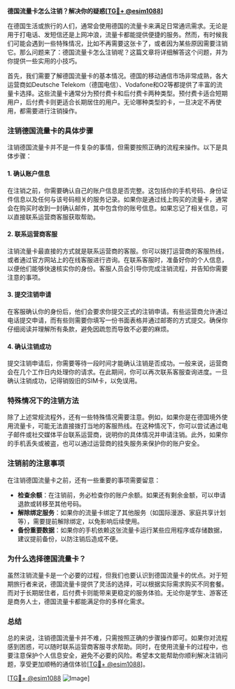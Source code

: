 **德国流量卡怎么注销？解决你的疑惑[[TG💪+ @esim1088](https://t.me/s/esim1088)]**

在德国生活或旅行的人们，通常会使用德国的流量卡来满足日常通讯需求。无论是用于打电话、发短信还是上网冲浪，流量卡都能提供便捷的服务。然而，有时候我们可能会遇到一些特殊情况，比如不再需要这张卡了，或者因为某些原因需要注销它。那么问题来了：德国流量卡怎么注销呢？这篇文章将详细解答这个问题，并为你提供一些实用的小技巧。

首先，我们需要了解德国流量卡的基本情况。德国的移动通信市场非常成熟，各大运营商如Deutsche Telekom（德国电信）、Vodafone和O2等都提供了丰富的流量卡选择。这些流量卡通常分为预付费卡和后付费卡两种类型。预付费卡适合短期用户，后付费卡则更适合长期居住的用户。无论哪种类型的卡，一旦决定不再使用，都需要进行注销操作。

### 注销德国流量卡的具体步骤

注销德国流量卡并不是一件复杂的事情，但需要按照正确的流程来操作。以下是具体步骤：

#### 1. 确认账户信息
在注销之前，你需要确认自己的账户信息是否完整。这包括你的手机号码、身份证件信息以及任何与该号码相关的服务记录。如果你是通过线上购买的流量卡，通常会在购买时收到一封确认邮件，其中包含你的账号信息。如果忘记了相关信息，可以直接联系运营商客服获取帮助。

#### 2. 联系运营商客服
注销流量卡最直接的方式就是联系运营商的客服。你可以拨打运营商的客服热线，或者通过官方网站上的在线客服进行咨询。在联系客服时，准备好你的个人信息，以便他们能够快速核实你的身份。客服人员会引导你完成注销流程，并告知你需要注意的事项。

#### 3. 提交注销申请
在客服确认你的身份后，他们会要求你提交正式的注销申请。有些运营商允许通过电话提交申请，而有些则需要你填写一份书面表格并通过邮寄的方式提交。确保你仔细阅读并理解所有条款，避免因疏忽而导致不必要的麻烦。

#### 4. 确认注销成功
提交注销申请后，你需要等待一段时间才能确认注销是否成功。一般来说，运营商会在几个工作日内处理你的请求。在此期间，你可以再次联系客服查询进度。一旦确认注销成功，记得销毁旧的SIM卡，以免误用。

### 特殊情况下的注销方法

除了上述常规流程外，还有一些特殊情况需要注意。例如，如果你是在德国境外使用流量卡，可能无法直接拨打当地的客服热线。在这种情况下，你可以尝试通过电子邮件或社交媒体平台联系运营商，说明你的具体情况并申请注销。此外，如果你的手机丢失或被盗，也可以通过运营商的挂失服务来保护你的账户安全。

### 注销前的注意事项

在注销德国流量卡之前，还有一些重要的事项需要留意：

- **检查余额**：在注销前，务必检查你的账户余额。如果还有剩余金额，可以申请退款或转移至其他号码。
- **解除绑定服务**：如果你的流量卡绑定了其他服务（如国际漫游、家庭共享计划等），需要提前解除绑定，以免影响后续使用。
- **备份重要数据**：如果你的手机依赖这张流量卡运行某些应用程序或存储数据，建议提前备份，以防注销后造成不便。

### 为什么选择德国流量卡？

虽然注销流量卡是一个必要的过程，但我们也要认识到德国流量卡的优点。对于短期旅行者来说，德国流量卡提供了灵活的选择，可以根据实际需求购买不同套餐。而对于长期居住者，后付费卡则能带来更稳定的服务体验。无论你是学生、游客还是商务人士，德国流量卡都能满足你的多样化需求。

### 总结

总的来说，注销德国流量卡并不难，只需按照正确的步骤操作即可。如果你对流程感到困惑，可以随时联系运营商客服寻求帮助。同时，在使用流量卡的过程中，也要注意保护个人信息安全，避免不必要的风险。希望本文能帮助你顺利解决注销问题，享受更加顺畅的通信体验[[TG💪+ @esim1088](https://t.me/s/esim1088)]。

[[TG💪+ @esim1088](https://t.me/s/esim1088) ![Image](https://i.postimg.cc/4NQfJmqS/Snipaste-2025-05-13-00-14-12.png)]